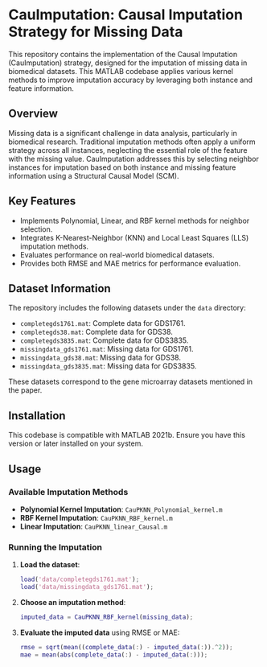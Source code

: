 # CauImputation: Causal Imputation Strategy for Missing Data

This repository contains the implementation of the Causal Imputation (CauImputation) strategy, designed for the imputation of missing data in biomedical datasets. This MATLAB codebase applies various kernel methods to improve imputation accuracy by leveraging both instance and feature information.

## Overview

Missing data is a significant challenge in data analysis, particularly in biomedical research. Traditional imputation methods often apply a uniform strategy across all instances, neglecting the essential role of the feature with the missing value. CauImputation addresses this by selecting neighbor instances for imputation based on both instance and missing feature information using a Structural Causal Model (SCM).

## Key Features

- Implements Polynomial, Linear, and RBF kernel methods for neighbor selection.
- Integrates K-Nearest-Neighbor (KNN) and Local Least Squares (LLS) imputation methods.
- Evaluates performance on real-world biomedical datasets.
- Provides both RMSE and MAE metrics for performance evaluation.

## Dataset Information

The repository includes the following datasets under the `data` directory:

- `completegds1761.mat`: Complete data for GDS1761.
- `completegds38.mat`: Complete data for GDS38.
- `completegds3835.mat`: Complete data for GDS3835.
- `missingdata_gds1761.mat`: Missing data for GDS1761.
- `missingdata_gds38.mat`: Missing data for GDS38.
- `missingdata_gds3835.mat`: Missing data for GDS3835.

These datasets correspond to the gene microarray datasets mentioned in the paper.

## Installation

This codebase is compatible with MATLAB 2021b. Ensure you have this version or later installed on your system.

## Usage

### Available Imputation Methods

- **Polynomial Kernel Imputation**: `CauPKNN_Polynomial_kernel.m`
- **RBF Kernel Imputation**: `CauPKNN_RBF_kernel.m`
- **Linear Imputation**: `CauPKNN_linear_Causal.m`

### Running the Imputation

1. **Load the dataset**:
    ```matlab
    load('data/completegds1761.mat');
    load('data/missingdata_gds1761.mat');
    ```
2. **Choose an imputation method**:
    ```matlab
    imputed_data = CauPKNN_RBF_kernel(missing_data);
    ```
3. **Evaluate the imputed data** using RMSE or MAE:
    ```matlab
    rmse = sqrt(mean((complete_data(:) - imputed_data(:)).^2));
    mae = mean(abs(complete_data(:) - imputed_data(:)));
    ```
